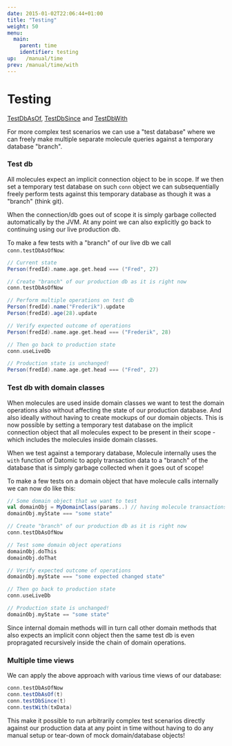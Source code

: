 ```yaml
---
date: 2015-01-02T22:06:44+01:00
title: "Testing"
weight: 50
menu:
  main:
    parent: time
    identifier: testing
up:   /manual/time
prev: /manual/time/with
---
```


# Testing

[TestDbAsOf](https://github.com/scalamolecule/molecule/blob/master/coretests/src/test/scala/molecule/coretests/time/TestDbAsOf.scala), 
[TestDbSince](https://github.com/scalamolecule/molecule/tree/master/coretests/src/test/scala/molecule/coretests/time/TestDbSince.scala) and 
[TestDbWith](https://github.com/scalamolecule/molecule/tree/master/coretests/src/test/scala/molecule/coretests/time/TestDbWith.scala)

For more complex test scenarios we can use a "test database" where we can freely make multiple separate molecule queries against
a temporary database "branch".

### Test db

All molecules expect an implicit connection object to be in scope. If we then set a temporary test database on 
such `conn` object we can subsequentially freely perform tests against this temporary database as though it was a "branch" (think git).

When the connection/db goes out of scope it is simply garbage collected automatically by the JVM. At any point we can also 
 explicitly go back to continuing using our live production db.
 
To make a few tests with a "branch" of our live db we call `conn.testDbAsOfNow`:

```scala
// Current state
Person(fredId).name.age.get.head === ("Fred", 27)

// Create "branch" of our production db as it is right now
conn.testDbAsOfNow  

// Perform multiple operations on test db
Person(fredId).name("Frederik").update
Person(fredId).age(28).update

// Verify expected outcome of operations
Person(fredId).name.age.get.head === ("Frederik", 28)

// Then go back to production state
conn.useLiveDb

// Production state is unchanged!
Person(fredId).name.age.get.head === ("Fred", 27)
```


### Test db with domain classes

When molecules are used inside domain classes we want to test the domain operations also without
affecting the state of our production database. And also ideally without having to create mockups of our domain objects. 
This is now possible by setting a temporary test database
on the implicit connection object that all molecules expect to be present in their scope - which includes the molecules inside
 domain classes.

When we test against a temporary database, Molecule internally uses the `with` function of Datomic to 
apply transaction data to a "branch" of the database that is simply garbage collected when it 
goes out of scope!

To make a few tests on a domain object that have molecule calls internally we can now do like this:

```scala
// Some domain object that we want to test
val domainObj = MyDomainClass(params..) // having molecule transactions inside...
domainObj.myState === "some state"

// Create "branch" of our production db as it is right now
conn.testDbAsOfNow  

// Test some domain object operations
domainObj.doThis
domainObj.doThat

// Verify expected outcome of operations
domainObj.myState === "some expected changed state"

// Then go back to production state
conn.useLiveDb

// Production state is unchanged!
domainObj.myState == "some state"
```

Since internal domain methods will in turn call other domain methods that also expects an implicit conn object then
the same test db is even propragated recursively inside the chain of domain operations.


### Multiple time views

We can apply the above approach with various time views of our database:
 
```scala
conn.testDbAsOfNow
conn.testDbAsOf(t)
conn.testDbSince(t)
conn.testWith(txData)
```

This make it possible to run arbitrarily complex test scenarios directly against our production data at any point in time without
having to do any manual setup or tear-down of mock domain/database objects!